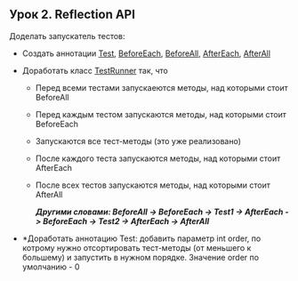 ## Урок 2. Reflection API

Доделать запускатель тестов:

* Создать аннотации 
[Test](https://github.com/UrijVig/java_junior/blob/master/HW_02/src/main/java/app/annotation/Test.java), 
[BeforeEach](https://github.com/UrijVig/java_junior/blob/master/HW_02/src/main/java/app/annotation/BeforeEach.java), 
[BeforeAll](https://github.com/UrijVig/java_junior/blob/master/HW_02/src/main/java/app/annotation/BeforeAll.java), 
[AfterEach](https://github.com/UrijVig/java_junior/blob/master/HW_02/src/main/java/app/annotation/AfterEach.java), 
[AfterAll](https://github.com/UrijVig/java_junior/blob/master/HW_02/src/main/java/app/annotation/AfterAll.java)
*  Доработать класс 
[TestRunner](https://github.com/UrijVig/java_junior/blob/master/HW_02/src/main/java/app/TestRunner.java) 
так, что

    * Перед всеми тестами запускаеются методы, над которыми стоит BeforeAll

    * Перед каждым тестом запускаются методы, над которыми стоит BeforeEach

    * Запускаются все тест-методы (это уже реализовано)

    * После каждого теста запускаются методы, над которыми стоит AfterEach

    * После всех тестов запускаются методы, над которыми стоит AfterAll

        ***Другими словами: BeforeAll -> BeforeEach -> Test1 -> AfterEach -> BeforeEach -> Test2 -> AfterEach -> AfterAll***

* *Доработать аннотацию Test: добавить параметр int order,
по котрому нужно отсортировать тест-методы (от меньшего к большему) и запустить в нужном порядке.
Значение order по умолчанию - 0